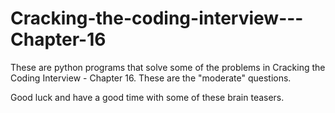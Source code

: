 # Cracking-the-coding-interview---Chapter-16
These are python programs that solve some of the problems in Cracking the Coding Interview - Chapter 16. These are the "moderate" questions.

Good luck and have a good time with some of these brain teasers.
